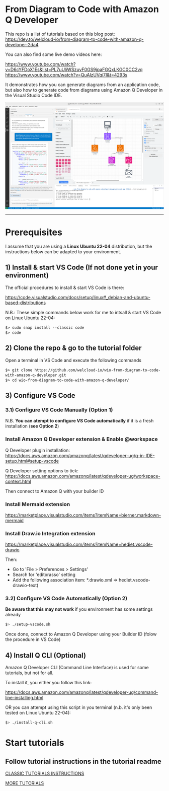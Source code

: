 # **From Diagram to Code with Amazon Q Developer**

This repo is a list of tutorials based on this blog post:
https://dev.to/welcloud-io/from-diagram-to-code-with-amazon-q-developer-2da4

You can also find some live demo videos here:

https://www.youtube.com/watch?v=D6cYFDoX1Es&list=PL7uUliWSzuvF0GS9jpaFGQxLKGC0CC2vq
https://www.youtube.com/watch?v=QuAlzUVqi7I&t=4293s

It demonstrates how you can generate diagrams from an application code, but also how to generate code from diagrams using Amazon Q Developer in the Visual Studio Code IDE.

![test](screenshots/vscode-bigpicture.png)

---

# Prerequisites

I assume that you are using a **Linux Ubuntu 22-04** distribution, but the instructions below can be adapted to your environment.

## 1) Install & start VS Code (If not done yet in your environment)

The official procedures to install & start VS Code is there:

https://code.visualstudio.com/docs/setup/linux#_debian-and-ubuntu-based-distributions

N.B.: These simple commands below work for me to intsall & start VS Code on Linux Ubuntu 22-04:

```
$> sudo snap install --classic code
$> code
```

## 2) Clone the repo & go to the tutorial folder

Open a terminal in VS Code and execute the following commands

```
$> git clone https://github.com/welcloud-io/wio-from-diagram-to-code-with-amazon-q-developer.git
$> cd wio-from-diagram-to-code-with-amazon-q-developer/
```

## 3) Configure VS Code

### 3.1) Configure VS Code Manually (Option 1)

N.B.
__You can atempt to configure VS Code automatically__
if it is a fresh installation (__see Option 2__)

### Install Amazon Q Developer extension & Enable @workspace

Q Developer plugin installation:
https://docs.aws.amazon.com/amazonq/latest/qdeveloper-ug/q-in-IDE-setup.html#setup-vscode

Q Developer setting options to tick: https://docs.aws.amazon.com/amazonq/latest/qdeveloper-ug/workspace-context.html

Then connect to Amazon Q with your builder ID

### Install Mermaid extension

https://marketplace.visualstudio.com/items?itemName=bierner.markdown-mermaid

### Install Draw.io Integration extension

https://marketplace.visualstudio.com/items?itemName=hediet.vscode-drawio

Then:
- Go to 'File > Preferences > Settings' 
- Search for 'editorasso' setting 
- Add the following association item: *.drawio.xml => hediet.vscode-drawio-text)

### 3.2) Configure VS Code Automatically (Option 2)

**Be aware that this may not work** if you environment has some settings already

```bash
$> ./setup-vscode.sh
```

Once done, connect to Amazon Q Developer using your Builder ID (folow the procedure in VS Code)

## 4) Install Q CLI (Optional)

Amazon Q Developer CLI (Command Line Interface) is used for some tutorials, but not for all.

To install it, you either you follow this link:

https://docs.aws.amazon.com/amazonq/latest/qdeveloper-ug/command-line-installing.html

OR you can attempt using this script in you terminal (n.b. it's only been tested on Linux Ubuntu 22-04):

```bash
$> ./install-q-cli.sh
```

# Start tutorials

## Follow tutorial instructions in the tutorial readme

[CLASSIC TUTORIALS INSTRUCTIONS](_playground/README.md)

[MORE TUTORIALS](_playground/README-More.md)